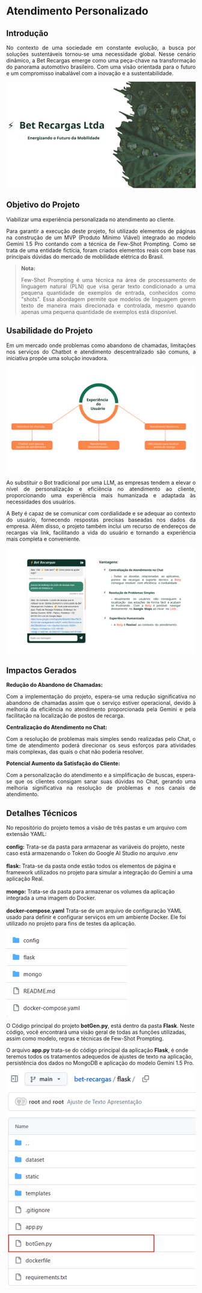 # Atendimento Personalizado

## Introdução
<p align="justify">
No contexto de uma sociedade em constante evolução, a busca por soluções sustentáveis tornou-se uma necessidade global. Nesse cenário dinâmico, a Bet Recargas emerge como uma peça-chave na transformação do panorama automotivo brasileiro. Com uma visão orientada para o futuro e um compromisso inabalável com a inovação e a sustentabilidade.</p>

![Entidade](flask/static/img_ppt/capa.svg)

## Objetivo do Projeto

Viabilizar uma experiência personalizada no atendimento ao cliente. 
<p align="justify">
Para garantir a execução deste projeto, foi utilizado elementos de páginas na construção de um MVP (Produto Mínimo Viável) integrado ao modelo Gemini 1.5 Pro contando com a técnica de Few-Shot Prompting. Como se trata de uma entidade fictícia, foram criados elementos reais com base nas principais dúvidas do mercado de mobilidade elétrica do Brasil.</p>

> **Nota:** <p align="justify">Few-Shot Prompting é uma técnica na área de processamento de linguagem natural (PLN) que visa gerar texto condicionado a uma pequena quantidade de exemplos de entrada, conhecidos como "shots". Essa abordagem permite que modelos de linguagem gerem texto de maneira mais direcionada e controlada, mesmo quando apenas uma pequena quantidade de exemplos está disponível.</p>


## Usabilidade do Projeto
<p align="justify">
Em um mercado onde problemas como abandono de chamadas, limitações nos serviços do Chatbot e atendimento descentralizado são comuns, a iniciativa propõe uma solução inovadora. </p>

![Definição do Problema](flask/static/img_ppt/definicao_problema.svg)

<p align="justify">
Ao substituir o Bot tradicional por uma LLM, as empresas tendem a elevar o nível de personalização e eficiência no atendimento ao cliente, proporcionando uma experiência mais humanizada e adaptada às necessidades dos usuários.</p>
<p align="justify">
A Bety é capaz de se comunicar com cordialidade e se adequar ao contexto do usuário, fornecendo respostas precisas baseadas nos dados da empresa. Além disso, o projeto também inclui um recurso de endereços de recargas via link, facilitando a vida do usuário e tornando a experiência mais completa e conveniente. </p>

![Solução](flask/static/img_ppt/solucao.svg)

## Impactos Gerados

**Redução do Abandono de Chamadas:** <p align="justify">Com a implementação do projeto, espera-se uma redução significativa no abandono de chamadas assim que o serviço estiver operacional, devido à melhoria da eficiência no atendimento proporcionada pela Gemini e pela facilitação na localização de postos de recarga.</p>

**Centralização do Atendimento no Chat:** <p align="justify">Com a resolução de problemas mais simples sendo realizadas pelo Chat, o time de atendimento poderá direcionar os seus esforços para atividades mais complexas, das quais o chat não poderia resolver.</p>

**Potencial Aumento da Satisfação do Cliente:** <p align="justify">Com a personalização do atendimento e a simplificação de buscas, espera-se que os clientes consigam sanar suas dúvidas no Chat, gerando uma melhoria significativa na resolução de problemas e nos canais de atendimento.
</p>

## Detalhes Técnicos

No repositório do projeto temos a visão de três pastas e um arquivo com extensão YAML:<br><br>
**config:** Trata-se da pasta para armazenar as variáveis do projeto, neste caso está armazenando o Token do Google AI Studio no arquivo .env <br><br>
**flask:** Trata-se da pasta onde estão todos os elementos de página e framework utilizados no projeto para simular a integração do Gemini a uma aplicação Real.<br><br>
**mongo:** Trata-se da pasta para armazenar os volumes da aplicação integrada a uma imagem do Docker.<br><br>
**docker-compose.yaml** Trata-se de um arquivo de configuração YAML usado para definir e configurar serviços em um ambiente Docker. Ele foi utilizado no projeto para fins de testes da aplicação.

 ![Pastas](flask/static/img_ppt/pastas.png)


 O Código principal do projeto **botGen.py**, está dentro da pasta **Flask**. Neste código, você encontrará uma visão geral de todas as funções utilizadas, assim como modelo, regras e técnicas de Few-Shot Prompting. <br>
 
 O arquivo **app.py** trata-se do código principal da aplicação **Flask**, é onde teremos todos os tratamentos adequedos de ajustes de texto na aplicação, persistência dos dados no MongoDB e aplicação do modelo Gemini 1.5 Pro.

![Código Principal](flask/static/img_ppt/codigo.png)


